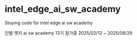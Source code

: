# intel_edge_ai_sw_academy
Stuying code for intel edge ai sw academy

인텔 엣지 ai sw academy 13기 참가중
2025/02/12 ~ 2025/08/29
